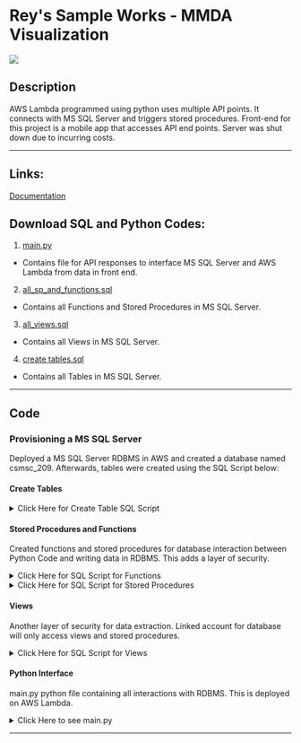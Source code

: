 # Rey's Sample Works - MMDA Visualization

<a href=""><img src="https://img.shields.io/badge/HOME%20GitHub-0068cb" /></a>

## Description
AWS Lambda programmed using python uses multiple API points. It connects with MS SQL Server and triggers stored procedures. Front-end for this project is a mobile app that accesses API end points. Server was shut down due to incurring costs.

---
## Links:
[Documentation](https://drive.google.com/file/d/17rDCuWskhmumeTC5LrPi2npBAy99ulI4/view)

## Download SQL and Python Codes:
1. [main.py](main.py)
+ Contains file for API responses to interface MS SQL Server and AWS Lambda from data in front end.

2. [all_sp_and_functions.sql](all_sp_and_functions.sql)
+ Contains all Functions and Stored Procedures in MS SQL Server.

3. [all_views.sql](all_views.sql)
+ Contains all Views in MS SQL Server.

4. [create tables.sql](create_tables.sql)
+ Contains all Tables in MS SQL Server.

---

## Code

### Provisioning a MS SQL Server

Deployed a MS SQL Server RDBMS in AWS and created a database named csmsc_209. Afterwards, tables were created using the SQL Script below:

#### Create Tables

<details close>

<summary>Click Here for Create Table SQL Script</summary>

<pre>
USE [csmsc_209]

GO

SET ANSI_NULLS ON
GO

SET QUOTED_IDENTIFIER ON
GO

drop table if exists dbo.diary;
drop table if exists dbo.groups;
drop table if exists dbo.user_logs;
drop table if exists dbo.users;
drop table if exists dbo.roles;
drop table if exists dbo.sp_logs;

create table [dbo].[users](
	[user_id] [varchar](40) PRIMARY KEY,
	[role] [varchar](10) NOT NULL,
	[first_name] [varchar](100) NOT NULL,
	[last_name] [varchar](100) NOT NULL,
	[gender] varchar(255),
	[mobile_number] varchar(255),
	[birthday] varchar(255),
	[complete_address] varchar(1000), 
	[height] varchar(255), 
	[weight] varchar(255),
	[user_name] [varchar](50) NOT NULL  UNIQUE,
	[password] [varchar](50),
	[created_at] datetime,
	[updated_at] datetime
)


CREATE TABLE [dbo].[diary](
	[diary_id] [int] IDENTITY(1,1) NOT NULL PRIMARY KEY,
	[user_id] [varchar](40) NULL,
	[bp_systolic] int NULL,
	[bp_diastolic] int NULL,
	last_update_by varchar(40),
	[created_at] datetime,
	[updated_at] datetime,
	FOREIGN KEY (user_id) REFERENCES users(user_id) ON UPDATE CASCADE ON DELETE CASCADE)

CREATE TABLE [dbo].[user_logs](
	[log_id] [int] IDENTITY(1,1) PRIMARY KEY,
	[user_id] [varchar](40) NULL,
	[status] [varchar](1) NULL,
	[log_in_time] [datetime] NULL,
	[log_out_time] [datetime] NULL,
	[updated_at] datetime,
	FOREIGN KEY (user_id) REFERENCES users(user_id) ON UPDATE CASCADE ON DELETE CASCADE)

create table [dbo].[sp_logs](
		[sp_log_id] [bigint] IDENTITY(1,1) PRIMARY KEY,
		[sp_name] [varchar](100) null,
		[status] [varchar](10) not null,
		[info_message] [varchar](255),
		[error_no] varchar(100),
		[error_msg] varchar(1000),
		[updated_at] datetime
	)
	
create table [dbo].[system_logs](
		[sys_log_id] [bigint] IDENTITY(1,1) PRIMARY KEY,
		[user_id] [varchar](40) not null,
		[message] [varchar](255),
		[log_at] datetime,
		FOREIGN KEY (user_id) REFERENCES users(user_id) ON UPDATE CASCADE ON DELETE CASCADE)
		

drop table  if exists defeault_timestamp
CREATE TABLE defeault_timestamp (get_date DATETIME DEFAULT  dateadd(hh,+10,GETDATE()))
</pre>

</details>


#### Stored Procedures and Functions

Created functions and stored procedures for database interaction between Python Code and writing data in RDBMS. This adds a layer of security.

<details close>

<summary>Click Here for SQL Script for Functions</summary>

<pre>
CREATE FUNCTION dbo.fx_generate_user_id ()
returns varchar(40) as
	begin
	declare @fourdigit int = (select count(1) from csmsc_209.dbo.users) + 1;
	declare @output varchar(40)
	set @output = (SELECT 'USR' + replicate('0',4 - len(@fourdigit)) + cast( @fourdigit as varchar(4)) + replace(CONVERT(varchar, getdate(), 8),':',''))
	return @output
	end


CREATE FUNCTION dbo.fx_generate_role_id ()
returns varchar(10) as
	begin
	declare @fourdigit int = (select count(1) from csmsc_209.dbo.roles) + 1;
	declare @output varchar(40)
	set @output = (SELECT 'ROLEID' + replicate('0',4 - len(@fourdigit)) + cast( @fourdigit as varchar(4)))
	return @output
	end
	
CREATE procedure [dbo].[sp_user_registration](
	@username varchar(50),
	@firstname varchar(100),
	@lastname varchar(100),
	@gender varchar(255),
	@mobile_no varchar(255),
	@birthday varchar(255),
	@complete_address varchar(1000),
	@height varchar(255),
	@weight varchar(255),
	@password varchar(100),
	@role varchar(10),
	@new_user_id varchar(100) output)
as
	SET NOCOUNT ON;
	declare @chk_role int  = (select case when UPPER(@role) in ('ADMIN', 'PATIENT', 'NURSE', 'DOCTOR') then 1 else 0 end);
	declare @var_id varchar(100) = (select dbo.fx_generate_user_id ());
	BEGIN TRY 

		if (@chk_role = 1)
			Insert into csmsc_209.dbo.users(user_id, role, first_name, last_name, gender, mobile_number, birthday, complete_address, height, weight, user_name, password, created_at)
			select
				@var_id,
				@role,
				@firstname,
				@lastname,
				@gender,
				@mobile_no,
				@birthday,
				@complete_address,
				@height,
				@weight,
				@username,
				@password,
				getdate();
		else
			RAISERROR ('ROLE SHOULD BE ADMIN, PATIENT, DOCTOR or NURSE', 16,  1 ); 
	
		set @new_user_id = @var_id;
	END TRY 
	BEGIN CATCH
		Insert  into csmsc_209.dbo.sp_logs (status, error_no, error_msg)
		select 'ERROR', ERROR_NUMBER(), ERROR_MESSAGE();
		set @new_user_id = 'ERROR';
	END CATCH
</pre>
</details>

<details close>

<summary>Click Here for SQL Script for Stored Procedures</summary>

<pre>
ALTER procedure [dbo].[sp_user_registration_simple](
	@username varchar(50),
	@password varchar(100),
	@firstname varchar(100),
	@lastname varchar(100),
	@role varchar(10))
as
	SET NOCOUNT ON;
	declare @chk_role int  = (select case when UPPER(@role) in ('ADMIN', 'PATIENT', 'NURSE', 'DOCTOR') then 1 else 0 end);
	declare @var_id varchar(100) = (select dbo.fx_generate_user_id ());
	declare @current_date datetime = dateadd(hh,+8,GETDATE())
	BEGIN TRY 

		if (@chk_role = 1)
		begin
			Insert into csmsc_209.dbo.users(user_id, role, first_name, last_name, user_name, password, created_at, updated_at)
			select
				@var_id,
				@role,
				@firstname,
				@lastname,
				@username,
				@password,
				@current_date,
				@current_date;
		end
		else
		begin
			RAISERROR ('ROLE SHOULD BE ADMIN, PATIENT, DOCTOR or NURSE', 16,  1 );
		end
		exec dbo.sp_user_login_record @user_id = @var_id;
		select @var_id;
	END TRY 
	BEGIN CATCH
		Insert  into csmsc_209.dbo.sp_logs (status, error_no, error_msg, updated_at)
		select 'ERROR', ERROR_NUMBER(), ERROR_MESSAGE(), @current_date;
		SELECT 'ERROR';
	END CATCH
	
ALTER procedure [dbo].[sp_user_login_record](
	@user_id varchar(50)
)
as
	declare @current_date datetime = dateadd(hh,+8,GETDATE())

	insert into dbo.user_logs (user_id, log_in_time, status, updated_at)
	values(@user_id,@current_date, 'A', @current_date);
	
ALTER procedure [dbo].[sp_user_login](
	@userid varchar(40)
	)
as
	declare @chk_status varchar(1) = (SELECT ul.status from dbo.user_logs ul where user_id = @userid);
	declare @current_date datetime = dateadd(hh,+8,GETDATE())

	if (@chk_status = 'A' or @chk_status = 'I')
	begin
		exec [dbo].[sys_log_insert] @userid, 'USER MUST BE LOGGED OUT FIRST';
	end
	else if (@chk_status = 'X')
	begin
		update dbo.user_logs
		set  log_in_time = @current_date, status = 'A',  updated_at = @current_date
		where user_id = @userid;

		exec [dbo].[sys_log_insert] @userid, 'SUCCESSFULLY LOGGED IN';
	end

		
ALTER procedure [dbo].[sp_user_logout](
	@userid varchar(50)
	)
as
	declare @chk_status varchar(1) = (SELECT status from dbo.user_logs where user_id = @userid);
	declare @current_date datetime = dateadd(hh,+8,GETDATE())

	set @chk_status = (select coalesce(@chk_status, 'E'));

	if (@chk_status = 'E')
	begin
		exec [dbo].[sys_log_insert] @userid,'USERID NOT FOUND'
	end
	else if (@chk_status = 'A' or @chk_status = 'I')
	begin
		UPDATE dbo.user_logs set status = 'X', log_out_time = @current_date, updated_at = @current_date where user_id = @userid ;
		exec [dbo].[sys_log_insert] @userid,'SUCCESSFULLY LOGGED OUT';
	end
	else if (@chk_status = 'X')
	begin
		exec [dbo].[sys_log_insert] @userid, 'ALREADY LOGGED OUT';
	end
	
alter procedure dbo.sp_add_diary_record (@userid varchar(50), @bp_systolic int, @bp_diastolic int)
as
	declare @current_date datetime = dateadd(hh,+8,GETDATE())
	begin try 
		insert into dbo.diary(user_id, bp_systolic, bp_diastolic, created_at, updated_at)
		select @userid, @bp_systolic, @bp_diastolic, @current_date, @current_date;
		exec [dbo].[sys_log_insert] @userid, 'SUCCESSFULLY ADDED RECORD';
	end try
	BEGIN CATCH
		Insert  into csmsc_209.dbo.sp_logs (sp_name, status, error_no, error_msg, updated_at)
		select 'sp_add_diary_record', 'ERROR', ERROR_NUMBER(), ERROR_MESSAGE(), @current_date;
		exec [dbo].[sys_log_insert] @userid, 'ERROR IN ADDING RECORD';
	END CATCH

alter procedure dbo.sp_edit_diary_record ( @diary_id int, @userid varchar(40), @new_bp_systolic int, @new_bp_diastolic int)
as
	declare @current_date datetime = dateadd(hh,+8,GETDATE())
	declare @role varchar(10) = (select top 1 role from csmsc_209.dbo.users where user_id = @userid);
	declare @chk_editor int = (select case when user_id = @userid and @role = 'PATIENT' then 1 else
							case when  @role in ('ADMIN', 'DOCTOR', 'NURSE') then 1 else 0 end
						end from  csmsc_209.dbo.diary where diary_id = @diary_id);

	begin try

		if  (@chk_editor = 1)
		begin
			update csmsc_209.dbo.diary set bp_systolic = @new_bp_systolic, bp_diastolic = @new_bp_diastolic, last_update_by = @userid,
			updated_at = @current_date where diary_id = @diary_id;
			exec [dbo].[sys_log_insert] @userid, 'SUCCESSFULLY UPDATED RECORD';
		end
		else
		begin
			RAISERROR ('ONLY EDITABLE FOR PATIENT, ASSIGNED NURSE, DOCTOR or ADMIN', 16,  1 );
		end
	END TRY
	BEGIN CATCH
		Insert  into csmsc_209.dbo.sp_logs (sp_name, status, error_no, error_msg, updated_at)
		select 'sp_edit_diary_record', 'ERROR', ERROR_NUMBER(), ERROR_MESSAGE(), @current_date;
		exec [dbo].[sys_log_insert] @userid, 'FAILED TO UPDATE RECORD';
	END CATCH

ALTER procedure [dbo].[sys_log_insert](
	@userid varchar(50),
	@message varchar(255)
	)
as
	declare @current_date datetime = dateadd(hh,+8,GETDATE())
	insert into [csmsc_209].[dbo].[system_logs] (user_id, message, log_at)
	select @userid, @message,  @current_date
	

CREATE function [dbo].[fx_get_user_id](
	@username varchar(50),
	@password varchar(100)
)
returns varchar(40) as
begin
	declare @chk_status varchar(40) = (select coalesce((select user_id from dbo.users where user_name = @username and password = @password),'ERROR'));
	
	return @chk_status
end



alter procedure dbo.sp_delete_diary_record (@diary_id int, @userid varchar(50))
as
	declare @current_date datetime = dateadd(hh,+8,GETDATE())
	declare @message varchar(255);
	declare @chk_val varchar(10) = (select 
										case
										when u.role = 'ADMIN' then 1
										when u.role = 'PATIENT' and d.user_id = @userid then 1
										else 0 end
										from dbo.users u left join dbo.diary d on u.user_id = d.user_id where diary_id = @diary_id )

	begin try
		if @chk_val = 1
			begin
				delete from  dbo.diary where diary_id = @diary_id;
				set @message = 'DELETE DIARY ID ' + cast(@diary_id as varchar(100)) +  ' at ' + convert(varchar(100), @current_date, 100)
				exec [dbo].[sys_log_insert] @userid, @message;
			end
		else
			begin
				set @message = 'UNABLE TO DELETE DIARY RECORD ' + cast(@diary_id as varchar(100)) +  ' DUE TO ROLE BEING NOT AN ADMIN';
				exec [dbo].[sys_log_insert] @userid, @message;
			end
	end try
	BEGIN CATCH
		set @message = 'UNABLE TO DELETE DIARY RECORD ' + cast(@diary_id as varchar(100)) +  ' DUE TO ROLE BEING NOT AN ADMIN';
		Insert  into csmsc_209.dbo.sp_logs (sp_name, status, error_no, error_msg, updated_at)
		select 'sp_delete_diary_record', 'ERROR', ERROR_NUMBER(), ERROR_MESSAGE(), @current_date;
		exec [dbo].[sys_log_insert] @userid, @message;
	END CATCH



create procedure dbo.sp_edit_user ( @userid varchar(40),
@new_firstname varchar(100),  
@new_lastname varchar(100), 
@new_username varchar(100),
@new_mobile_number varchar(100), 
@new_birthday varchar(100),  
@new_gender varchar(100), 
@new_complete_address varchar(1000),  
@new_height varchar(100),  
@new_weight varchar(100))
as
	declare @current_date datetime = dateadd(hh,+8,GETDATE())
	declare @role varchar(10) = (select top 1 role from csmsc_209.dbo.users where user_id = @userid);
	declare @chk_editor int = (select case when user_id = @userid and @role = 'PATIENT' then 1 else
							case when  @role in ('ADMIN', 'DOCTOR', 'NURSE') then 1 else 0 end
						end from  csmsc_209.dbo.users where user_id = @userid);

	begin try
		if  (@chk_editor = 1)
		begin
			update csmsc_209.dbo.users 
			set
			first_name = @new_firstname,
			last_name = @new_lastname,
			user_name = @new_username,
			mobile_number = @new_mobile_number,
			birthday = @new_birthday,
			gender = @new_gender,
			complete_address = @new_complete_address,
			height = @new_height,
			weight = @new_weight
			where user_id = @userid;
			exec [dbo].[sys_log_insert] @userid, 'SUCCESSFULLY UPDATED RECORD';
		end
		else
		begin
			RAISERROR ('ONLY EDITABLE FOR PATIENT, ASSIGNED NURSE, DOCTOR or ADMIN', 16,  1 );
		end
	END TRY
	BEGIN CATCH
		Insert  into csmsc_209.dbo.sp_logs (sp_name, status, error_no, error_msg, updated_at)
		select 'sp_edit_user', 'ERROR', ERROR_NUMBER(), ERROR_MESSAGE(), @current_date;
		exec [dbo].[sys_log_insert] @userid, 'FAILED TO UPDATE RECORD';
	END CATCH
</pre>
</details>

#### Views

Another layer of security for data extraction. Linked account for database will only access views and stored procedures.

<details close>

<summary>Click Here for SQL Script for Views</summary>

<pre>
create view dbo.vw_most_recent_user_logs as
with max_cte (sys_log_id, user_id, message)  as (
	select
	a.sys_log_id,
	a.user_id,
	a.message
	from dbo.system_logs a join ( 
	select max(sys_log_id) as sys_log_id, user_id  from dbo.system_logs group by user_id) b on a.sys_log_id = b.sys_log_id and a.user_id = b.user_id
)

select
ul.user_id,
coalesce(m.message, 'NO MESSAGE') as message
from dbo.user_logs ul left join max_cte m on ul.user_id = m.user_id


create view dbo.vw_get_diary as
select
d.diary_id,
d.user_id,
bp_systolic, 
bp_diastolic, 
convert(varchar, d.created_at, 120) [logged_date],
comments = concat( coalesce('UPDATED BY ' + u2.first_name + ' ' + u2.last_name, 'ADDED BY USER '), ' at ', convert(varchar, d.updated_at, 100))
from dbo.diary d join dbo.users u1 on d.user_id = u1.user_id
left join dbo.users u2 on d.last_update_by = u2.user_id


create view dbo.vw_get_all_patient as

select user_id, first_name, last_name, gender, mobile_number, birthday, complete_address, height, weight, user_name from users
where role = 'PATIENT'
</pre>

</details>

#### Python Interface

main.py python file containing all interactions with RDBMS. This is deployed on AWS Lambda.

<details close>

<summary>Click Here to see main.py</summary>

<pre>

## ---------------------------------- Libraries --------------------------------------
import json
import pyodbc
import connection as ct

## All scripts are spearated by lamda function
## ---------------------------------- Connection.PY --------------------------------------
## Place this in a separate PY Script
conn_str = (
        "DRIVER=ODBC Driver 17 for SQL Server;"
        "DATABASE={database};"
        "UID={username};"
        "PWD={password};"
        "SERVER={server};"
        "PORT={port};".format(database='csmsc_209',
                              username='admin',
                              password='passkeys',
                              server='csmc209project.cnzbn9b5jtee.us-east-1.rds.amazonaws.com',
                              port='1433'))

## ---------------------------------- Create User --------------------------------------
## Place this in Main.Py and change lamda_hander.py name to main.py
## Import all Libraries

def connect_to_db(_usr: str, _pas: str, _fir: str, _las: str, _rol: str):
    try:
        con = pyodbc.connect(ct.conn_str)
        crsr = con.cursor()
        sql_sp = "exec [dbo].[sp_user_registration_simple] @username = ?, @password = ?, @firstname = ?, @lastname = ?, @role = ?"
        sp_param = (_usr, _pas, _fir, _las, _rol)
        row = crsr.execute(sql_sp, sp_param).fetchone()
        crsr.commit()
        x = str(row[0])
        if x[:3] == 'USR':
            return {"message": "SUCCESSFULLY ADDED RECORD", "body": {"user-id" : x}}
        else:
            return {"message": row[0], "body": {}}
    except Exception as e:
        return {"message": e, "body": {}}
    finally:
        crsr.close()
        con.close()


def lambda_handler(event, context):
    _usr = event['usr']
    _pas = event['pas']
    _fir = event['fir']
    _las = event['las']
    _rol = event['rol']
    return {'statusCode': 200, 'body': json.dumps(connect_to_db(_usr, _pas, _fir, _las, _rol))}

 ## ---------------------------------- Edit User --------------------------------------
## Place this in Main.Py and change lamda_hander.py name to main.py
## Import all Libraries
def connect_to_db(_uid :str, _fir:str, _las:str, _usr:str, _mob:str, _bday: str, _gen:str, _add:str, _ht:str, _wt:str):
    try:
        con = pyodbc.connect(ct.conn_str)
        crsr = con.cursor()
        sql_sp = "exec [dbo].[sp_edit_user] @userid = '{uid}', @new_firstname = '{fir}', @new_lastname = '{las}', @new_username = '{usr}', @new_mobile_number = '{mob}', @new_birthday = '{bday}', @new_gender = '{gen}', @new_complete_address = '{add}', @new_height = '{ht}', @new_weight = '{wt}'". format(
            uid= _uid,
            fir = _fir,
            las = _las,
            usr = _usr,
            mob = _mob,
            bday = _bday,
            gen = _gen,
            add = _add,
            ht = _ht,
            wt = _wt
        )
        crsr.execute(sql_sp)
        crsr.commit()
        sql_qry = "select message from dbo.vw_most_recent_user_logs where user_id =  '{uid}'".format(uid=_uid)
        crsr.execute(sql_qry)
        row = crsr.fetchone()
        return {"message" : row[0], "body" : {"user-id" : _uid}}
    except Exception as e:
        return {"message": e, "body": {"user-id": _uid}}
    finally:
        crsr.close()
        con.close()

def lambda_handler(event, context):
    uid = event['uid']
    fir = event['fir']
    las = event['las']
    usr = event['usr']
    mob = event['mob']
    bday = event['bday']
    gen = event['gen']
    add = event['add']
    ht = event['ht']
    wt = event['wt']
    return {'statusCode': 200, 'body': json.dumps(connect_to_db(uid, fir, las, usr, mob, bday, gen, add, ht, wt))}

## ---------------------------------- Log In --------------------------------------
## Place this in Main.Py and change lamda_hander.py name to main.py
## Import all Libraries

def connect_to_db(_usr:str, _pas:str):
    try:
        con = pyodbc.connect(ct.conn_str)
        crsr = con.cursor()
        sql_fx = "select [dbo].[fx_get_user_id] (?, ?)"
        fx_param = (_usr, _pas)
        row = crsr.execute(sql_fx, fx_param).fetchone()
        _uid = row[0]
        if _uid == 'ERROR':
            return 'INVALID USERID or PASSWORD'
        else:
            sql_sp = "exec [dbo].[sp_user_login] @userid = ?"
            sql_param = (_uid)
            crsr.execute(sql_sp, sql_param)
            crsr.commit()
            sql_qry = "select message from dbo.vw_most_recent_user_logs where user_id =  '{uid}'".format(uid = _uid)
            crsr.execute(sql_qry)
            out = crsr.fetchone()
            if out[0] == 'SUCCESSFULLY LOGGED IN':
                sql_qry2 = "select user_id, role, first_name, last_name, gender, mobile_number, birthday, complete_address, height, weight, user_name, password, created_at, updated_at  from dbo.users where user_id =  '{uid}'".format(uid=_uid)
                crsr.execute(sql_qry2)
                rows = crsr.fetchone()
                print(rows)
                return {"message" : out[0], "body" : {'user-id': rows[0], 'role': rows[1], 'first-name': rows[2], 'last-name': rows[3], 'gender': rows[4], 'mobile-number': rows[5], 'birthday':  rows[6], 'complete-address':  rows[7], 'height':  rows[8], 'weight':  rows[9], 'user-name': rows[10], 'password':  rows[11], 'created-at':  str(rows[12]), 'updated-at': str(rows[13])}}
            else:
                return {'message': out[0],'body': {}}
    except Exception as e:
        return (e)
    finally:
        crsr.close()
        con.close()

def lambda_handler(event, context):
   usr = event['usr']
   pas = event['pas']
   return {'statusCode': 200, 'body': json.dumps(connect_to_db(usr, pas))}
  
  
## ---------------------------------- Log out --------------------------------------
## Place this in Main.Py and change lamda_hander.py name to main.py
## Import all Libraries

def connect_to_db(_uid:str):
    try:
        con = pyodbc.connect(ct.conn_str)
        crsr = con.cursor()
        sql_sp = "exec [dbo].[sp_user_logout] ?"
        sp_param = (_uid)
        crsr.execute(sql_sp, sp_param)
        crsr.commit()
        sql_qry = "select message from dbo.vw_most_recent_user_logs where user_id =  '{uid}'".format(uid = _uid)
        crsr.execute(sql_qry)
        row = crsr.fetchone()
        return {"message" : row[0], "body" : {"user-id" : _uid}}
    except Exception as e:
        return {"message" : e, "body" : {"user-id" : _uid}}
    finally:
        crsr.close()
        con.close()


def lambda_handler(event, context):
   _uid = event['uid']
   return {'statusCode': 200, 'body': json.dumps(connect_to_db(_uid))}

## ---------------------------------- Add Diary --------------------------------------
## Place this in Main.Py and change lamda_hander.py name to main.py
## Import all Libraries

def connect_to_db(_uid:str, _sys: int, _dia: int):
    try:
        con = pyodbc.connect(ct.conn_str)
        crsr = con.cursor()
        sql_sp = "exec [dbo].[sp_add_diary_record] @userid = '{uid}',  @bp_systolic = {sys}, @bp_diastolic = {dia}". format(
            uid = _uid,
            sys = _sys,
            dia = _dia
        )
        crsr.execute(sql_sp)
        crsr.commit()
        sql_qry = "select message from dbo.vw_most_recent_user_logs where user_id =  '{uid}'".format(uid=_uid)
        crsr.execute(sql_qry)
        row = crsr.fetchone()
        x = row[0]
        if x.isdigit():
            return {"message" : "SUCCESSFULLY EXECUTED", "body" : {"diary-id" : x}}
        else:
            return {"message": x, "body" : {} }
    except Exception as e:
        return {"message": e, "body" : {} }
    finally:
        crsr.close()
        con.close()

def lambda_handler(event, context):
   uid = event['uid']
   sys = event['sys']
   dia = event['dia']
   return {'statusCode': 200, 'body': json.dumps(connect_to_db(uid, sys, dia))}


## ---------------------------------- Edit Diary --------------------------------------
## Place this in Main.Py and change lamda_hander.py name to main.py
## Import all Libraries

def connect_to_db(_did :int, _uid:str, _sys: int, _dia: int):
    try:
        con = pyodbc.connect(ct.conn_str)
        crsr = con.cursor()
        sql_sp = "exec [dbo].[sp_edit_diary_record] @diary_id = {did}, @userid = '{uid}',  @new_bp_systolic = {sys}, @new_bp_diastolic = {dia}". format(
            did = _did,
            uid = _uid,
            sys = _sys,
            dia = _dia
        )
        crsr.execute(sql_sp)
        crsr.commit()
        sql_qry = "select message from dbo.vw_most_recent_user_logs where user_id =  '{uid}'".format(uid=_uid)
        crsr.execute(sql_qry)
        row = crsr.fetchone()
        return {"message" : row[0], "body" : {"diary-id" : _did}}
    except Exception as e:
        return {"message": e, "body": {"diary-id": _did}}
    finally:
        crsr.close()
        con.close()

def lambda_handler(event, context):
    did = event['did']
    uid = event['uid']
    sys = event['sys']
    dia = event['dia']
    return {'statusCode': 200, 'body': json.dumps(connect_to_db(did, uid, sys, dia))}


## ---------------------------------- Delete Diary --------------------------------------
## Place this in Main.Py and change lamda_hander.py name to main.py
## Import all Libraries
def connect_to_db(_did:str, _uid:str):
    try:
        con = pyodbc.connect(ct.conn_str)
        crsr = con.cursor()
        sql_sp = "exec [dbo].[sp_delete_diary_record] @diary_id = {diary_id}, @userid = '{user_id}'".format(diary_id= _did, user_id= _uid)
        crsr.execute(sql_sp)
        crsr.commit()
        sql_qry = "select message from dbo.vw_most_recent_user_logs where user_id =  '{uid}'".format(uid=_uid)
        crsr.execute(sql_qry)
        out = crsr.fetchone()
        return {"message": out[0]}
    except Exception as e:
        return {"message": e }
    finally:
        crsr.close()
        con.close()

def lambda_handler(event, context):
   did = event['did']
   uid = event['uid']
   return {'statusCode': 200, 'body': json.dumps(connect_to_db(did, uid))}
  
## ---------------------------------- Get All Patients --------------------------------------
## Place this in Main.Py and change lamda_hander.py name to main.py
## Import all Libraries
def connect_to_db():
    tuple = []
    try:
        con = pyodbc.connect(ct.conn_str)
        crsr = con.cursor()
        sql_qry = "select user_id, first_name, last_name, gender, mobile_number, birthday, complete_address, height, weight, user_name from dbo.vw_get_all_patient"
        rows = crsr.execute(sql_qry).fetchall()
        row_cnt = len(rows)
        for i in range(row_cnt):
            tuple.append({'user-id': rows[i][0], 'first-name': rows[i][1], 'last-name': rows[i][2], 'gender': rows[i][3], 'mobile-number': rows[i][4], 'birthday': rows[i][5], 'complete-address': rows[i][6], 'height': rows[i][7], 'weight': rows[i][8], 'user-name': rows[i][9] } )
        return {"message" : "SUCCESSFULLY EXTRACTED", "row-count" : row_cnt ,"body": tuple}
    except Exception as e:
        return {"message": e , "row-count": 0 , "body": tuple}
    finally:
        crsr.close()
        con.close()

def lambda_handler(event, context):
    return {'statusCode': 200, 'body': json.dumps(connect_to_db())}

## ---------------------------------- Get All Diary Records --------------------------------------
## Place this in Main.Py and change lamda_hander.py name to main.py
## Import all Libraries

def connect_to_db(_uid:str):
    tuple = []
    try:
        con = pyodbc.connect(ct.conn_str)
        crsr = con.cursor()
        sql_qry = "select diary_id, user_id, bp_systolic, bp_diastolic, logged_date, comments from dbo.vw_get_diary where user_id =  '{userid}'".format(userid = _uid)
        rows = crsr.execute(sql_qry).fetchall()
        print(rows)
        row_cnt = len(rows)
        for i in range(row_cnt):
            tuple.append({'diary-id': rows[i][0], 'user-id': rows[i][1], 'bp-systolic': rows[i][2], 'bp-diastolic': rows[i][3], 'logged-date': rows[i][4], 'comments': rows[i][5]} )
        return {"message" : "SUCCESSFULLY EXTRACTED", "row-count" : row_cnt ,"body": tuple}
    except Exception as e:
        return {"message": e , "row-count": 0 , "body": tuple}
    finally:
        crsr.close()
        con.close()

def lambda_handler(event, context):
    uid = event['uid']
    return {'statusCode': 200, 'body': json.dumps(connect_to_db(uid))}

</pre>
</details>

---
